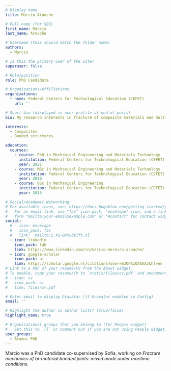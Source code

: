 ```yaml
---
# Display name
title: Márcio Arouche

# Full name (for SEO)
first_name: Márcio
last_name: Arouche

# Username (this should match the folder name)
authors:
  - Marcio

# Is this the primary user of the site?
superuser: false

# Role/position
role: PhD Candidate

# Organizations/Affiliations
organizations:
  - name: Federal Centers for Technological Education (CEFET)
    url: ''

# Short bio (displayed in user profile at end of posts)
bio: My research interests in fracture of composite materials and multimaterial bonded joints subjected to environmental conditions.

interests:
  - Composites
  - Bonded structures

education:
  courses:
    - course: PhD in Mechanical Engineering and Materials Technology
      institution: Federal Centers for Technological Education (CEFET)
      year: 2021
    - course: MSc in Mechanical Engineering and Materials Technology
      institution: Federal Centers for Technological Education (CEFET)
      year: 2016
    - course: BSc in Mechanical Engineering
      institution: Federal Centers for Technological Education (CEFET)
      year: 2015

# Social/Academic Networking
# For available icons, see: https://docs.hugoblox.com/getting-started/page-builder/#icons
#   For an email link, use "fas" icon pack, "envelope" icon, and a link in the
#   form "mailto:your-email@example.com" or "#contact" for contact widget.
social:
  # - icon: envelope
  #   icon_pack: fas
  #   link: 'mailto:Z.Xu-8@tudelft.nl'
  - icon: linkedin
    icon_pack: fab
    link: https://www.linkedin.com/in/marcio-moreira-arouche/
  - icon: google-scholar
    icon_pack: ai
    link: https://scholar.google.nl/citations?user=BJOPAzQAAAAJ&hl=en
# Link to a PDF of your resume/CV from the About widget.
# To enable, copy your resume/CV to `static/files/cv.pdf` and uncomment the lines below.
# - icon: cv
#   icon_pack: ai
#   link: files/cv.pdf

# Enter email to display Gravatar (if Gravatar enabled in Config)
email: ''

# Highlight the author in author lists? (true/false)
highlight_name: true

# Organizational groups that you belong to (for People widget)
#   Set this to `[]` or comment out if you are not using People widget.
user_groups:
  - Alumni PhD
---
```


Márcio was a PhD candidate co-supervised by Sofia, working on *Fracture mechanics of bi-material bonded joints: mixed mode under maritime conditions*.
